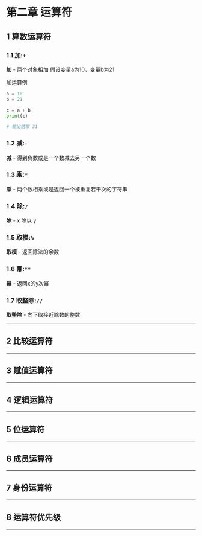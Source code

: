 # 第二章 运算符

## 1 算数运算符

### 1.1 加:`+`
**加** - 两个对象相加
假设变量a为10，变量b为21

加运算例
```python
a = 10
b = 21

c = a + b
print(c)

# 输出结果 31
```
### 1.2 减:`-`
**减** - 得到负数或是一个数减去另一个数
### 1.3 乘:`*`
**乘** - 两个数相乘或是返回一个被重复若干次的字符串
### 1.4 除:`/`
**除** - x 除以 y
### 1.5 取模:`%`
**取模** - 返回除法的余数
### 1.6 幂:`**`
**幂** - 返回x的y次幂
### 1.7 取整除:`//`
**取整除** - 向下取接近除数的整数

---------------------------------------------------------------------------
## 2 比较运算符
---------------------------------------------------------------------------
## 3 赋值运算符
---------------------------------------------------------------------------
## 4 逻辑运算符
---------------------------------------------------------------------------
## 5 位运算符
---------------------------------------------------------------------------
## 6 成员运算符
---------------------------------------------------------------------------
## 7 身份运算符
---------------------------------------------------------------------------
## 8 运算符优先级
---------------------------------------------------------------------------